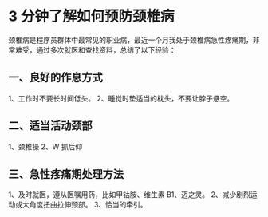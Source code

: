 # 3 分钟了解如何预防颈椎病

颈椎病是程序员群体中最常见的职业病，最近一个月我处于颈椎病急性疼痛期，非常难受，通过多次就医和查找资料，总结了以下经验：

## 一、良好的作息方式

1、工作时不要长时间低头。
2、睡觉时垫适当的枕头，不要让脖子悬空。

## 二、适当活动颈部

1、颈椎操
2、W 抓后仰

## 三、急性疼痛期处理方法

1、及时就医，遵从医嘱用药，比如甲钴胺、维生素 B1、迈之灵。
2、减少剧烈运动或大角度扭曲拉伸颈部。
3、恰当的牵引。
